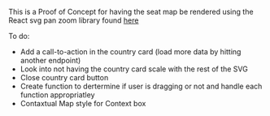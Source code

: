 This is a Proof of Concept for having the seat map be rendered using the React svg pan zoom library found <a href="https://github.com/chrvadala/react-svg-pan-zoom" target="_blank">here</a>

To do: 
- Add a call-to-action in the country card (load more data by hitting another endpoint)
- Look into not having the country card scale with the rest of the SVG
- Close country card button
- Create function to dertermine if user is dragging or not and handle each function appropriatley
- Contaxtual Map style for Context box
